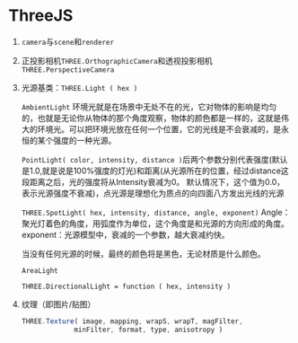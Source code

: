 # ThreeJS

1. `camera`与`scene`和`renderer`

2. 正投影相机`THREE.OrthographicCamera`和透视投影相机`THREE.PerspectiveCamera`

3. 光源基类：`THREE.Light ( hex )`

   `AmbientLight` 环境光就是在场景中无处不在的光，它对物体的影响是均匀的，也就是无论你从物体的那个角度观察，物体的颜色都是一样的，这就是伟大的环境光。可以把环境光放在任何一个位置，它的光线是不会衰减的，是永恒的某个强度的一种光源。

   `PointLight( color, intensity, distance )`后两个参数分别代表强度(默认是1.0,就是说是100%强度的灯光)和距离(从光源所在的位置，经过distance这段距离之后，光的强度将从Intensity衰减为0。 默认情况下，这个值为0.0，表示光源强度不衰减)，点光源是理想化为质点的向四面八方发出光线的光源

   `THREE.SpotLight( hex, intensity, distance, angle, exponent)`  Angle：聚光灯着色的角度，用弧度作为单位，这个角度是和光源的方向形成的角度。exponent：光源模型中，衰减的一个参数，越大衰减约快。

   当没有任何光源的时候，最终的颜色将是黑色，无论材质是什么颜色。

   `AreaLight`

   `THREE.DirectionalLight = function ( hex, intensity )`

4. 纹理（即图片/贴图）

   ```js
   THREE.Texture( image, mapping, wrapS, wrapT, magFilter,
                minFilter, format, type, anisotropy )
   ```
